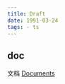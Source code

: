 ```yaml
---
title: Draft
date: 1991-03-24
tags: - ts
---
```


## doc

文档 [Documents](<https://github.com/junhobaik/junhobaik.github.io/wiki/Document-(Borderless)>)
